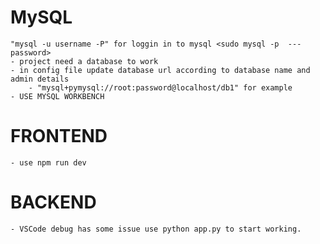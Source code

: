 # MySQL
	"mysql -u username -P" for loggin in to mysql <sudo mysql -p  --- password>
	- project need a database to work
	- in config file update database url according to database name and admin details
		- "mysql+pymysql://root:password@localhost/db1" for example
	- USE MYSQL WORKBENCH


# FRONTEND
	- use npm run dev
# BACKEND
	- VSCode debug has some issue use python app.py to start working.
